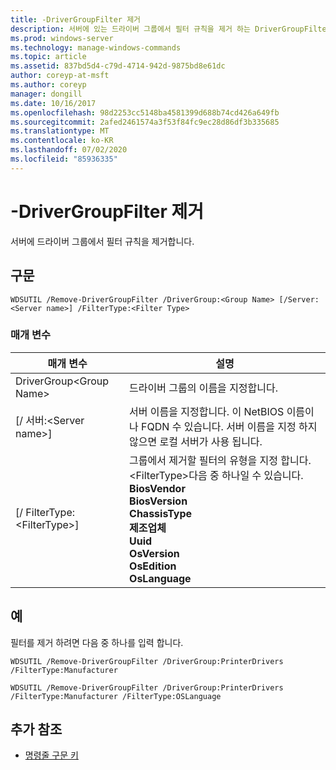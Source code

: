 ```yaml
---
title: -DriverGroupFilter 제거
description: 서버에 있는 드라이버 그룹에서 필터 규칙을 제거 하는 DriverGroupFilter에 대 한 참조 문서입니다.
ms.prod: windows-server
ms.technology: manage-windows-commands
ms.topic: article
ms.assetid: 837bd5d4-c79d-4714-942d-9875bd8e61dc
author: coreyp-at-msft
ms.author: coreyp
manager: dongill
ms.date: 10/16/2017
ms.openlocfilehash: 98d2253cc5148ba4581399d688b74cd426a649fb
ms.sourcegitcommit: 2afed2461574a3f53f84fc9ec28d86df3b335685
ms.translationtype: MT
ms.contentlocale: ko-KR
ms.lasthandoff: 07/02/2020
ms.locfileid: "85936335"
---
```

# <a name="remove-drivergroupfilter"></a>-DriverGroupFilter 제거



서버에 드라이버 그룹에서 필터 규칙을 제거합니다.

## <a name="syntax"></a>구문

```
WDSUTIL /Remove-DriverGroupFilter /DriverGroup:<Group Name> [/Server:<Server name>] /FilterType:<Filter Type>
```

### <a name="parameters"></a>매개 변수

|매개 변수|설명|
|---------|-----------|
|DriverGroup\<Group Name>|드라이버 그룹의 이름을 지정합니다.|
|[/ 서버:\<Server name>]|서버 이름을 지정합니다. 이 NetBIOS 이름이 나 FQDN 수 있습니다. 서버 이름을 지정 하지 않으면 로컬 서버가 사용 됩니다.|
|[/ FilterType:\<FilterType>]|그룹에서 제거할 필터의 유형을 지정 합니다. \<FilterType>다음 중 하나일 수 있습니다.</br>**BiosVendor**</br>**BiosVersion**</br>**ChassisType**</br>**제조업체**</br>**Uuid**</br>**OsVersion**</br>**OsEdition**</br>**OsLanguage**|

## <a name="examples"></a>예

필터를 제거 하려면 다음 중 하나를 입력 합니다.
```
WDSUTIL /Remove-DriverGroupFilter /DriverGroup:PrinterDrivers /FilterType:Manufacturer
```
```
WDSUTIL /Remove-DriverGroupFilter /DriverGroup:PrinterDrivers /FilterType:Manufacturer /FilterType:OSLanguage
```

## <a name="additional-references"></a>추가 참조

- [명령줄 구문 키](command-line-syntax-key.md)